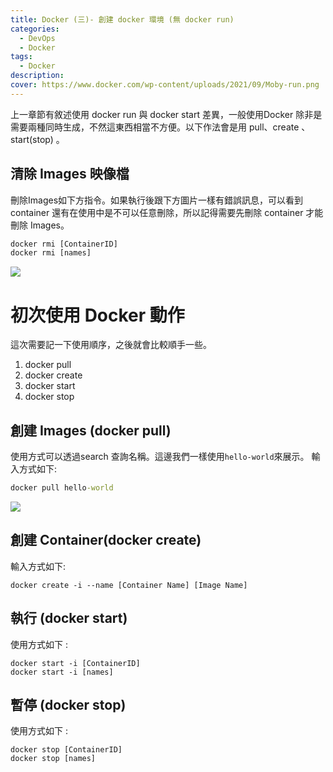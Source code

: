 ```yaml
---
title: Docker (三)- 創建 docker 環境 (無 docker run)
categories: 
  - DevOps
  - Docker
tags: 
  - Docker
description:
cover: https://www.docker.com/wp-content/uploads/2021/09/Moby-run.png
---
```


上一章節有敘述使用 docker run 與 docker start 差異，一般使用Docker 除非是需要兩種同時生成，不然這東西相當不方便。以下作法會是用 pull、create 、start(stop) 。


## 清除 Images 映像檔
刪除Images如下方指令。如果執行後跟下方圖片一樣有錯誤訊息，可以看到 container 還有在使用中是不可以任意刪除，所以記得需要先刪除 container 才能刪除 Images。

```cmd
docker rmi [ContainerID]
docker rmi [names] 
```

![](/image/20221128_22-19-14.png)


# 初次使用 Docker 動作 
這次需要記一下使用順序，之後就會比較順手一些。
1. docker pull 
2. docker create 
3. docker start
4. docker stop

## 創建 Images (docker pull)
使用方式可以透過search 查詢名稱。這邊我們一樣使用```hello-world```來展示。
輸入方式如下:
```cmd
docker pull hello-world
```

![](/image/20221128_22-27-04.png)


## 創建 Container(docker create)
輸入方式如下:
```
docker create -i --name [Container Name] [Image Name]
```

## 執行 (docker start)
使用方式如下 :
```docker
docker start -i [ContainerID]
docker start -i [names] 
```

## 暫停 (docker stop)
使用方式如下 :
```docker
docker stop [ContainerID]
docker stop [names] 
```
